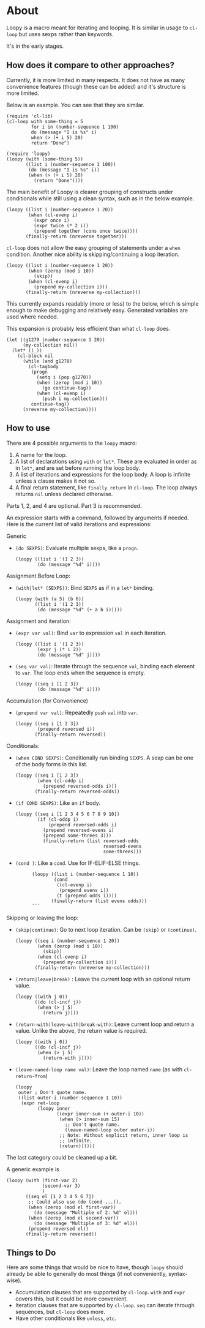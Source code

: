 # About

Loopy is a macro meant for iterating and looping. It is similar in usage
to `cl-loop` but uses sexps rather than keywords.

It's in the early stages.

## How does it compare to other approaches?

Currently, it is more limited in many respects. It does not have as many
convenience features (though these can be added) and it's structure is
more limited.

Below is an example. You can see that they are similar.

``` elisp
(require 'cl-lib)
(cl-loop with some-thing = 5
         for i in (number-sequence 1 100)
         do (message "I is %s" i)
         when (> (+ i 5) 20)
         return "Done")

(require 'loopy)
(loopy (with (some-thing 5))
       ((list i (number-sequence 1 100))
        (do (message "I is %s" i))
        (when (> (+ i 5) 20)
          (return "Done"))))
```

The main benefit of Loopy is clearer grouping of constructs under
conditionals while still using a clean syntax, such as in the below
example.

``` elisp
(loopy ((list i (number-sequence 1 20))
        (when (cl-evenp i)
          (expr once i)
          (expr twice (* 2 i))
          (prepend together (cons once twice))))
       (finally-return (nreverse together)))
```

`cl-loop` does not allow the easy grouping of statements under a `when`
condition. Another nice ability is skipping/continuing a loop iteration.

``` elisp
(loopy ((list i (number-sequence 1 20))
        (when (zerop (mod i 10))
          (skip))
        (when (cl-evenp i)
          (prepend my-collection i)))
       (finally-return (nreverse my-collection)))
```

This currently expands readably (more or less) to the below, which is
simple enough to make debugging and relatively easy. Generated variables
are used where needed.

This expansion is probably less efficient than what `cl-loop` does.

``` elisp
(let ((g1270 (number-sequence 1 20))
      (my-collection nil))
  (let* ((_))
    (cl-block nil
      (while (and g1270)
        (cl-tagbody
         (progn
           (setq i (pop g1270))
           (when (zerop (mod i 10))
             (go continue-tag))
           (when (cl-evenp i)
             (push i my-collection)))
         continue-tag))
      (nreverse my-collection))))
```

## How to use

There are 4 possible arguments to the `loopy` macro:

1.  A name for the loop.
2.  A list of declarations using `with` or `let*`. These are evaluated in order
    as in `let*`, and are set before running the loop body.
3.  A list of iterations and expressions for the loop body. A loop is
    infinite unless a clause makes it not so.
4.  A final return statement, like `finally return` in `cl-loop`. The
    loop always returns `nil` unless declared otherwise.

Parts 1, 2, and 4 are optional. Part 3 is recommended.

An expression starts with a command, followed by arguments if needed.
Here is the current list of valid iterations and expressions:

Generic
- `(do SEXPS)`:   Evaluate multiple sexps, like a `progn`.

  ```elisp
  (loopy ((list i '(1 2 3))
          (do (message "%d" i))))
  ```

Assignment Before Loop:

- `(with|let* (SEXPS))`:   Bind `SEXPS` as if in a `let*` binding.

   ```elisp
   (loopy (with (a 5) (b 6))
          ((list i '(1 2 3))
           (do (message "%d" (+ a b i)))))
   ```

Assignment and iteration:

- `(expr var val)`: Bind `var` to expression `val` in each iteration.

  ```elisp
  (loopy ((list i '(1 2 3))
          (expr j (* i 2))
          (do (message "%d" j))))
  ```

- `(seq var val)`:  Iterate through the sequence `val`, binding each element to
  `var`. The loop ends when the sequence is empty.

  ```elisp
  (loopy ((seq i [1 2 3])
          (do (message "%d" i))))
  ```

Accumulation (for Convenience)

- `(prepend var val)`: Repeatedly `push` `val` into `var`.

  ```elisp
  (loopy ((seq i [1 2 3])
          (prepend reversed i))
         (finally-return reversed))
  ```

Conditionals:

- `(when COND SEXPS)`: Conditionally run binding `SEXPS`. A sexp can be one of
  the body forms in this list.

  ```elisp
  (loopy ((seq i [1 2 3])
          (when (cl-oddp i)
            (prepend reversed-odds i)))
         (finally-return reversed-odds))
  ```

- `(if COND SEXPS)`: Like an `if` body.

  ```elisp
  (loopy ((seq i [1 2 3 4 5 6 7 8 9 10])
          (if (cl-oddp i)
              (prepend reversed-odds i)
            (prepend reversed-evens i)
            (prepend some-threes 3)))
            (finally-return (list reversed-odds
                                  reversed-evens
                                  some-threes)))
   ```

- `(cond )`:   Like a `cond`. Use for IF-ELIF-ELSE things.

  ```elisp
        (loopy ((list i (number-sequence 1 10))
                (cond
                 ((cl-evenp i)
                  (prepend evens i))
                 (t (prepend odds i))))
               (finally-return (list evens odds)))
        ```

Skipping or leaving the loop:

- `(skip|continue)`: Go to next loop iteration. Can be `(skip)` or `(continue)`.

  ```elisp
  (loopy ((seq i (number-sequence 1 20))
          (when (zerop (mod i 10))
            (skip))
          (when (cl-evenp i)
            (prepend my-collection i)))
         (finally-return (nreverse my-collection)))
  ```

- `(return|leave|break)` :   Leave the current loop with an optional return value.

  ```elisp
  (loopy ((with j 0))
         ((do (cl-incf j))
          (when (> j 5)
            (return j))))
  ```

- `(return-with|leave-with|break-with)`: Leave current loop and return a
  value. Unlike the above, the return value is required.

  ```elisp
  (loopy ((with j 0))
         ((do (cl-incf j))
          (when (> j 5)
            (return-with j))))
  ```

- `(leave-named-loop name val)`: Leave the loop named `name` (as with
  `cl-return-from`)

  ```elisp
  (loopy
   outer ; Don't quote name.
   ((list outer-i (number-sequence 1 10))
    (expr ret-loop
          (loopy inner
                 ((expr inner-sum (+ outer-i 10))
                  (when (> inner-sum 15)
                    ;; Don't quote name.
                    (leave-named-loop outer outer-i))
                  ;; Note: Without explicit return, inner loop is
                  ;; infinite.
                  (return))))))
  ```

The last category could be cleaned up a bit.

A generic example is

``` elisp
(loopy (with (first-var 2)
             (second-var 3)
             )
       ((seq el [1 2 3 4 5 6 7])
        ;; Could also use (do (cond ...)).
        (when (zerop (mod el first-var))
          (do (message "Multiple of 2: %d" el)))
        (when (zerop (mod el second-var))
          (do (message "Multiple of 3: %d" el)))
        (prepend reversed el))
       (finally-return reversed))
```

## Things to Do

Here are some things that would be nice to have, though `loopy` should already
be able to generally do most things (if not conveniently, syntax-wise).

- Accumulation clauses that are supported by `cl-loop`. `with` and
  `expr` covers this, but it could be more convenient.
- Iteration clauses that are supported by `cl-loop`. `seq` can iterate
  through sequences, but `cl-loop` does more.
- Have other conditionals like `unless`, `etc`.
